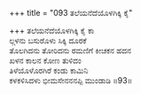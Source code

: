 +++
title = "093 ತಲೆಯನೆದೆಯೊಳಗಿಕ್ಕಿ ಕೈ"

+++
ತಲೆಯನೆದೆಯೊಳಗಿಕ್ಕಿ ಕೈ ಕಾ  
ಲ್ಗಳನು ಬಸುರೊಳು ಸಿಕ್ಕಿ ದೂರಕೆ  
ತೊಲಗಿದನು ತೋರಿದನು ರಮಣಿಗೆ ಕೀಚಕನ ಹದನ  
ಖಳನ ಕಾಲನ ಕೋಣ ತುಳಿದಂ  
ತಿಳೆಯೊಳೊರಗಿರೆ ಕಂಡು ಕಾಮಿನಿ  
ಕಳಕಳಿಸಿದಳು ಭೀಮಸೇನನನಪ್ಪಿ ಮುಂಡಾಡಿ      ॥93॥